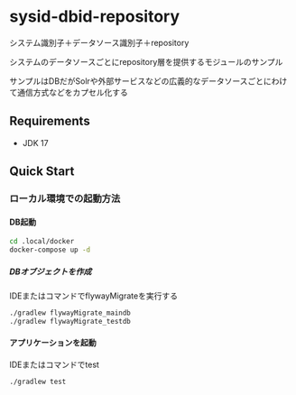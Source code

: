 # sysid-dbid-repository
システム識別子＋データソース識別子＋repository

システムのデータソースごとにrepository層を提供するモジュールのサンプル

サンプルはDBだがSolrや外部サービスなどの広義的なデータソースごとにわけて通信方式などをカプセル化する

## Requirements
- JDK 17

## Quick Start

### ローカル環境での起動方法

#### DB起動
```sh
cd .local/docker
docker-compose up -d
```

##### DBオブジェクトを作成
IDEまたはコマンドでflywayMigrateを実行する
```sh
./gradlew flywayMigrate_maindb
./gradlew flywayMigrate_testdb
```

#### アプリケーションを起動
IDEまたはコマンドでtest
```sh
./gradlew test
```

